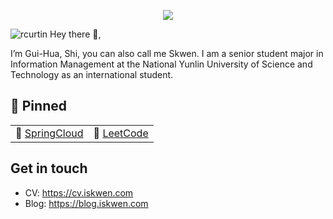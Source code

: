 <!-- ### Hi, I'm [Skwen!](https://i.iskwen.com)👋👋 

<p align="left"> <img
src=https://github-readme-stats.vercel.app/api?username=S-kwen&show_icons=true&hide_rank=truealt=rcurtin%EF%BC%86count_private=true&theme=radical
alt=rcurtin /> </p>

 🔭 I’m currently working on distributed systems.
 -->
 
 <p align="center">
<img src="https://user-images.githubusercontent.com/13490001/97367217-f8363e00-1865-11eb-8f20-aa565a75df2e.gif">
</p>
<img
src=https://github-readme-stats.vercel.app/api?username=S-kwen&show_icons=true&hide_rank=truealt=rcurtin%EF%BC%86count_private=true&theme=radical
alt=rcurtin />
Hey there 👋,

I’m Gui-Hua, Shi, you can also call me Skwen. I am a senior student major in Information Management at the National Yunlin University of Science and Technology as an international student.

## 📌 Pinned
| | |
| :--- | :--- |
| 💖 [SpringCloud](https://github.com/S-kwen/spring-cloud) | 🔪 [LeetCode](https://github.com/S-kwen/leetcode) |

## Get in touch
- CV: https://cv.iskwen.com
- Blog: https://blog.iskwen.com


